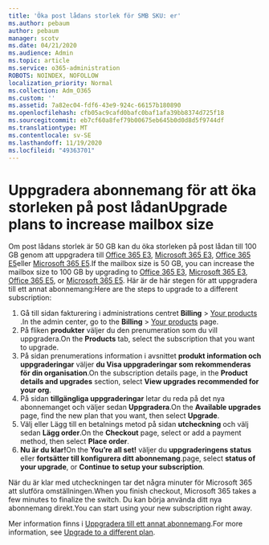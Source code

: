 ```yaml
---
title: 'Öka post lådans storlek för SMB SKU: er'
ms.author: pebaum
author: pebaum
manager: scotv
ms.date: 04/21/2020
ms.audience: Admin
ms.topic: article
ms.service: o365-administration
ROBOTS: NOINDEX, NOFOLLOW
localization_priority: Normal
ms.collection: Adm_O365
ms.custom: ''
ms.assetid: 7a82ec04-fdf6-43e9-924c-66157b180890
ms.openlocfilehash: cfb05ac9cafd0bafc0baf1afa39bb8374d725f18
ms.sourcegitcommit: eb7cf60a8fef79b00675eb645b0d0d8d5f9744df
ms.translationtype: MT
ms.contentlocale: sv-SE
ms.lasthandoff: 11/19/2020
ms.locfileid: "49363701"
---
```

# <a name="upgrade-plans-to-increase-mailbox-size"></a><span data-ttu-id="b0605-102">Uppgradera abonnemang för att öka storleken på post lådan</span><span class="sxs-lookup"><span data-stu-id="b0605-102">Upgrade plans to increase mailbox size</span></span>

<span data-ttu-id="b0605-103">Om post lådans storlek är 50 GB kan du öka storleken på post lådan till 100 GB genom att uppgradera till [Office 365 E3](https://www.microsoft.com/microsoft-365/enterprise/office-365-e3?rtc=1&activetab=pivot:overviewtab), [Microsoft 365 E3](https://www.microsoft.com/microsoft-365/enterprise/e3?activetab=pivot%3aoverviewtab), [Office 365 E5](https://www.microsoft.com/microsoft-365/enterprise/office-365-e5?rtc=1&activetab=pivot%3aoverviewtab)eller [Microsoft 365 E5](https://www.microsoft.com/microsoft-365/enterprise/e5?activetab=pivot%3aoverviewtab).</span><span class="sxs-lookup"><span data-stu-id="b0605-103">If the mailbox size is 50 GB, you can increase the mailbox size to 100 GB by upgrading to [Office 365 E3](https://www.microsoft.com/microsoft-365/enterprise/office-365-e3?rtc=1&activetab=pivot:overviewtab), [Microsoft 365 E3](https://www.microsoft.com/microsoft-365/enterprise/e3?activetab=pivot%3aoverviewtab), [Office 365 E5](https://www.microsoft.com/microsoft-365/enterprise/office-365-e5?rtc=1&activetab=pivot%3aoverviewtab), or [Microsoft 365 E5](https://www.microsoft.com/microsoft-365/enterprise/e5?activetab=pivot%3aoverviewtab).</span></span> <span data-ttu-id="b0605-104">Här är de här stegen för att uppgradera till ett annat abonnemang:</span><span class="sxs-lookup"><span data-stu-id="b0605-104">Here are the steps to upgrade to a different subscription:</span></span>
  
1. <span data-ttu-id="b0605-105">Gå till sidan fakturering i administrations centret **Billing**  >  [Your products](https://go.microsoft.com/fwlink/p/?linkid=842054) .</span><span class="sxs-lookup"><span data-stu-id="b0605-105">In the admin center, go to the **Billing** > [Your products](https://go.microsoft.com/fwlink/p/?linkid=842054) page.</span></span>
2. <span data-ttu-id="b0605-106">På fliken **produkter** väljer du den prenumeration som du vill uppgradera.</span><span class="sxs-lookup"><span data-stu-id="b0605-106">On the **Products** tab, select the subscription that you want to upgrade.</span></span>
3. <span data-ttu-id="b0605-107">På sidan prenumerations information i avsnittet **produkt information och uppgraderingar** väljer **du Visa uppgraderingar som rekommenderas för din organisation**.</span><span class="sxs-lookup"><span data-stu-id="b0605-107">On the subscription details page, in the **Product details and upgrades** section, select **View upgrades recommended for your org**.</span></span>
4. <span data-ttu-id="b0605-108">På sidan **tillgängliga uppgraderingar** letar du reda på det nya abonnemanget och väljer sedan **Uppgradera**.</span><span class="sxs-lookup"><span data-stu-id="b0605-108">On the **Available upgrades** page, find the new plan that you want, then select **Upgrade**.</span></span>
5. <span data-ttu-id="b0605-109">Välj eller Lägg till en betalnings metod på sidan **utcheckning** och välj sedan **Lägg order**.</span><span class="sxs-lookup"><span data-stu-id="b0605-109">On the **Checkout** page, select or add a payment method, then select **Place order**.</span></span>
6. <span data-ttu-id="b0605-110">**Nu är du klar!**</span><span class="sxs-lookup"><span data-stu-id="b0605-110">On the **You’re all set!**</span></span> <span data-ttu-id="b0605-111">väljer du **uppgraderingens status** eller **fortsätter till konfigurera ditt abonnemang**.</span><span class="sxs-lookup"><span data-stu-id="b0605-111">page, select **status of your upgrade**, or **Continue to setup your subscription**.</span></span>

<span data-ttu-id="b0605-112">När du är klar med utcheckningen tar det några minuter för Microsoft 365 att slutföra omställningen.</span><span class="sxs-lookup"><span data-stu-id="b0605-112">When you finish checkout, Microsoft 365 takes a few minutes to finalize the switch.</span></span> <span data-ttu-id="b0605-113">Du kan börja använda ditt nya abonnemang direkt.</span><span class="sxs-lookup"><span data-stu-id="b0605-113">You can start using your new subscription right away.</span></span>

<span data-ttu-id="b0605-114">Mer information finns i [Uppgradera till ett annat abonnemang](https://docs.microsoft.com/microsoft-365/commerce/subscriptions/upgrade-to-different-plan).</span><span class="sxs-lookup"><span data-stu-id="b0605-114">For more information, see [Upgrade to a different plan](https://docs.microsoft.com/microsoft-365/commerce/subscriptions/upgrade-to-different-plan).</span></span>